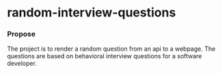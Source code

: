 # random-interview-questions

### Propose
The project is to render a random question from an api to a webpage. The questions are based on behavioral interview questions for a software developer. 




